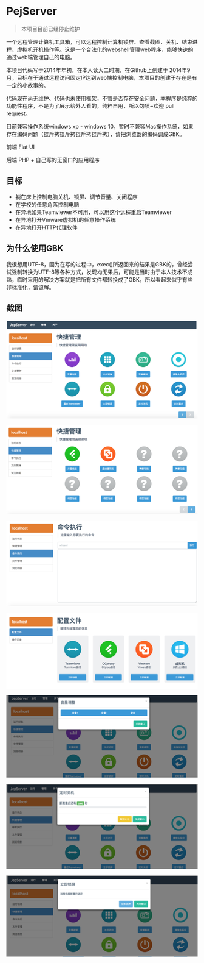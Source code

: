 PejServer
===================

> 本项目目前已经停止维护

一个远程管理计算机工具箱，可以远程控制计算机锁屏、查看截图、关机、结束进程、虚拟机开机操作等。这是一个合法化的webshell管理web程序，能够快速的通过web端管理自己的电脑。

本项目代码写于2014年年初，在本人读大二时期，在Github上创建于 2014年9月，目标在于通过远程访问固定IP达到web端控制电脑，本项目的创建于存在是有一定的小故事的。

代码现在尚无维护、代码也未使用框架，不管是否存在安全问题，本程序是纯粹的功能性程序，不是为了展示给外人看的，纯粹自用，所以勿喷~欢迎 pull request。

目前兼容操作系统windows xp - windows 10，暂时不兼容Mac操作系统，如果存在编码问题（锟斤拷锟斤拷锟斤拷锟斤拷），请把浏览器的编码调成GBK。

前端 Flat UI

后端 PHP + 自己写的无窗口的应用程序

## 目标

* 躺在床上控制电脑关机、锁屏、调节音量、关闭程序
* 在学校的任意角落控制电脑
* 在异地如果Teamviewer不可用，可以用这个远程重启Teamviewer
* 在异地打开Vmware虚拟机的任意操作系统
* 在异地打开HTTP代理软件

## 为什么使用GBK

我很想用UTF-8，因为在写的过程中，exec()所返回来的结果是GBK的，曾经尝试强制转换为UTF-8等各种方式，发现均无果后，可能是当时由于本人技术不成熟，临时采用的解决方案就是把所有文件都转换成了GBK，所以看起来似乎有些非标准化，请谅解。

## 截图

![](about/1.png)

![](about/2.png)

![](about/3.png)

![](about/4.png)

![](about/5.png)

![](about/6.png)

![](about/7.png)



